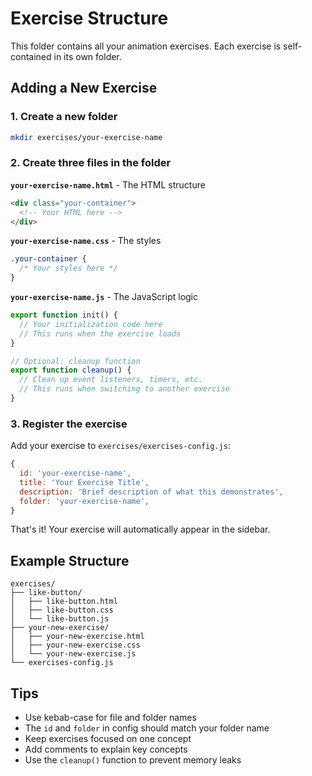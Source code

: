 # Exercise Structure

This folder contains all your animation exercises. Each exercise is self-contained in its own folder.

## Adding a New Exercise

### 1. Create a new folder

```bash
mkdir exercises/your-exercise-name
```

### 2. Create three files in the folder

**`your-exercise-name.html`** - The HTML structure

```html
<div class="your-container">
  <!-- Your HTML here -->
</div>
```

**`your-exercise-name.css`** - The styles

```css
.your-container {
  /* Your styles here */
}
```

**`your-exercise-name.js`** - The JavaScript logic

```javascript
export function init() {
  // Your initialization code here
  // This runs when the exercise loads
}

// Optional: cleanup function
export function cleanup() {
  // Clean up event listeners, timers, etc.
  // This runs when switching to another exercise
}
```

### 3. Register the exercise

Add your exercise to `exercises/exercises-config.js`:

```javascript
{
  id: 'your-exercise-name',
  title: 'Your Exercise Title',
  description: 'Brief description of what this demonstrates',
  folder: 'your-exercise-name',
}
```

That's it! Your exercise will automatically appear in the sidebar.

## Example Structure

```
exercises/
├── like-button/
│   ├── like-button.html
│   ├── like-button.css
│   └── like-button.js
├── your-new-exercise/
│   ├── your-new-exercise.html
│   ├── your-new-exercise.css
│   └── your-new-exercise.js
└── exercises-config.js
```

## Tips

- Use kebab-case for file and folder names
- The `id` and `folder` in config should match your folder name
- Keep exercises focused on one concept
- Add comments to explain key concepts
- Use the `cleanup()` function to prevent memory leaks
